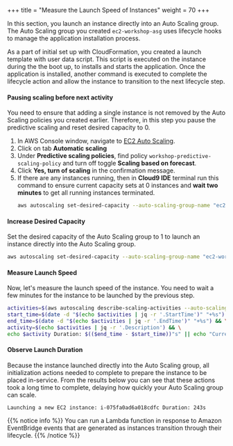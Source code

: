 +++
title = "Measure the Launch Speed of Instances"
weight = 70
+++

In this section, you launch an instance directly into an Auto Scaling group. The Auto Scaling group you created `ec2-workshop-asg` uses lifecycle hooks to manage the application installation process. 

As a part of initial set up with CloudFormation, you created a launch template with user data script. This script is executed on the instance during the the boot up, to installs and starts the application. Once the application is installed, another command is executed to complete the lifecycle action and allow the instance to transition to the next lifecycle step.

#### Pausing scaling before next activity

You need to ensure that adding a single instance is not removed by the Auto Scaling policies you created earlier. Therefore, in this step you pause the predictive scaling and reset desired capacity to 0.

1. In AWS Console window, navigate to [EC2 Auto Scaling](https://console.aws.amazon.com/ec2/autoscaling/home#AutoScalingGroups:view=details).
2. Click on tab **Automatic scaling**
3. Under **Predictive scaling policies**, find policy `workshop-predictive-scaling-policy` and turn off toggle **Scaling based on forecast**.
4. Click **Yes, turn of scaling** in the confirmation message.
5. If there are any instances running, then in **Cloud9 IDE** terminal run this command to ensure current capacity sets at 0 instances and **wait two minutes** to get all running instances terminated.
    ```bash
    aws autoscaling set-desired-capacity --auto-scaling-group-name "ec2-workshop-asg" --desired-capacity 0
    ```

#### Increase Desired Capacity

Set the desired capacity of the Auto Scaling group to 1 to launch an instance directly into the Auto Scaling group.

```bash
aws autoscaling set-desired-capacity --auto-scaling-group-name "ec2-workshop-asg" --desired-capacity 1
```

#### Measure Launch Speed

Now, let's measure the launch speed of the instance. You need to wait a few minutes for the instance to be launched by the previous step.

```bash
activities=$(aws autoscaling describe-scaling-activities --auto-scaling-group-name "ec2-workshop-asg" | jq -r '.Activities[0]') && \
start_time=$(date -d "$(echo $activities | jq -r '.StartTime')" "+%s") && \
end_time=$(date -d "$(echo $activities | jq -r '.EndTime')" "+%s") && \
activity=$(echo $activities | jq -r '.Description') && \
echo $activity Duration: $(($end_time - $start_time))"s" || echo "Current activity is still in progress.."
```

#### Observe Launch Duration

Because the instance launched directly into the Auto Scaling group, all initialization actions needed to complete to prepare the instance to be placed in-service. From the results below you can see that these actions took a long time to complete, delaying how quickly your Auto Scaling group can scale.

```
Launching a new EC2 instance: i-075fa0ad6a018cdfc Duration: 243s
```

{{% notice info %}}
You can run a Lambda function in response to Amazon EventBridge events that are generated as instances transition through their lifecycle.
{{% /notice %}}



